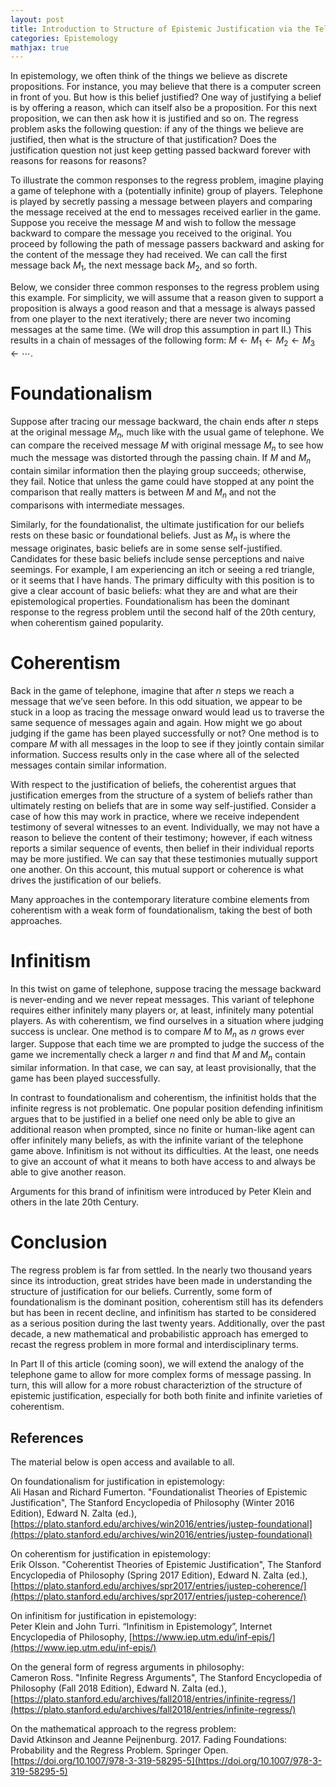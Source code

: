 ```yaml
---
layout: post
title: Introduction to Structure of Epistemic Justification via the Telephone Game (part I)
categories: Epistemology
mathjax: true
---
```


In epistemology, we often think of the things we believe as discrete propositions. For instance, you may believe that there is a computer screen in front of you. But how is this belief justified? One way of justifying a belief is by offering a reason, which can itself also be a proposition. For this next proposition, we can then ask how it is justified and so on. The regress problem asks the following question: if any of the things we believe are justified, then what is the structure of that justification? Does the justification question not just keep getting passed backward forever with reasons for reasons for reasons?

To illustrate the common responses to the regress problem, imagine playing a game of telephone with a (potentially infinite) group of players. Telephone is played by secretly passing a message between players and comparing the message received at the end to messages received earlier in the game. Suppose you receive the message $M$ and wish to follow the message backward to compare the message you received to the original. You proceed by following the path of message passers backward and asking for the content of the message they had received. We can call the first message back $M_1$, the next message back $M_2$, and so forth.

Below, we consider three common responses to the regress problem using this example. For simplicity, we will assume that a reason given to support a proposition is always a good reason and that a message is always passed from one player to the next iteratively; there are never two incoming messages at the same time. (We will drop this assumption in part II.) This results in a chain of messages of the following form: $M \leftarrow M_1 \leftarrow M_2 \leftarrow M_3 \leftarrow \cdots$.

# Foundationalism
Suppose after tracing our message backward, the chain ends after $n$ steps at the original message $M_n$, much like with the usual game of telephone. We can compare the received message $M$ with original message $M_n$ to see how much the message was distorted through the passing chain. If $M$ and $M_n$ contain similar information then the playing group succeeds; otherwise, they fail. Notice that unless the game could have stopped at any point the comparison that really matters is between $M$ and $M_n$ and not the comparisons with intermediate messages.

Similarly, for the foundationalist, the ultimate justification for our beliefs rests on these basic or foundational beliefs. Just as $M_n$ is where the message originates, basic beliefs are in some sense self-justified. Candidates for these basic beliefs include sense perceptions and naive seemings. For example, I am experiencing an itch or seeing a red triangle, or it seems that I have hands. The primary difficulty with this position is to give a clear account of basic beliefs: what they are and what are their epistemological properties. Foundationalism has been the dominant response to the regress problem until the second half of the 20th century, when coherentism gained popularity.

#	Coherentism
Back in the game of telephone, imagine that after $n$ steps we reach a message that we’ve seen before. In this odd situation, we appear to be stuck in a loop as tracing the message onward would lead us to traverse the same sequence of messages again and again. How might we go about judging if the game has been played successfully or not? One method is to compare $M$ with all messages in the loop to see if they jointly contain similar information. Success results only in the case where all of the selected messages contain similar information.

With respect to the justification of beliefs, the coherentist argues that justification emerges from the structure of a system of beliefs rather than ultimately resting on beliefs that are in some way self-justified. Consider a case of how this may work in practice, where we receive independent testimony of several witnesses to an event. Individually, we may not have a reason to believe the content of their testimony; however, if each witness reports a similar sequence of events, then belief in their individual reports may be more justified. We can say that these testimonies mutually support one another. On this account, this mutual support or coherence is what drives the justification of our beliefs.

Many approaches in the contemporary literature combine elements from coherentism with a weak form of foundationalism, taking the best of both approaches.

#	Infinitism
In this twist on game of telephone, suppose tracing the message backward is never-ending and we never repeat messages. This variant of telephone requires either infinitely many players or, at least, infinitely many potential players. As with coherentism, we find ourselves in a situation where judging success is unclear. One method is to compare $M$ to $M_n$ as $n$ grows ever larger. Suppose that each time we are prompted to judge the success of the game we incrementally check a larger $n$ and find that $M$ and $M_n$ contain similar information. In that case, we can say, at least provisionally, that the game has been played successfully.

In contrast to foundationalism and coherentism, the infinitist holds that the infinite regress is not problematic. One popular position defending infinitism argues that to be justified in a belief one need only be able to give an additional reason when prompted, since no finite or human-like agent can offer infinitely many beliefs, as with the infinite variant of the telephone game above. Infinitism is not without its difficulties. At the least, one needs to give an account of what it means to both have access to and always be able to give another reason.

Arguments for this brand of infinitism were introduced by Peter Klein and others in the late 20th Century.

#	Conclusion
The regress problem is far from settled. In the nearly two thousand years since its introduction, great strides have been made in understanding the structure of justification for our beliefs. Currently, some form of foundationalism is the dominant position, coherentism still has its defenders but has been in recent decline, and infinitism has started to be considered as a serious position during the last twenty years. Additionally, over the past decade, a new mathematical and probabilistic approach has emerged to recast the regress problem in more formal and interdisciplinary terms.

In Part II of this article (coming soon), we will extend the analogy of the telephone game to allow for more complex forms of message passing. In turn, this will allow for a more robust characteriztion of the structure of epistemic justification, especially for both both finite and infinite varieties of coherentism.

## References
The material below is open access and available to all.

On foundationalism for justification in epistemology:  
Ali Hasan and Richard Fumerton. "Foundationalist Theories of Epistemic Justification", The Stanford Encyclopedia of Philosophy (Winter 2016 Edition), Edward N. Zalta (ed.), [https://plato.stanford.edu/archives/win2016/entries/justep-foundational](https://plato.stanford.edu/archives/win2016/entries/justep-foundational)

On coherentism for justification in epistemology:  
Erik Olsson. "Coherentist Theories of Epistemic Justification", The Stanford Encyclopedia of Philosophy (Spring 2017 Edition), Edward N. Zalta (ed.), [https://plato.stanford.edu/archives/spr2017/entries/justep-coherence/](https://plato.stanford.edu/archives/spr2017/entries/justep-coherence/)

On infinitism for justification in epistemology:  
Peter Klein and John Turri. “Infinitism in Epistemology”, Internet Encyclopedia of Philosophy, [https://www.iep.utm.edu/inf-epis/](https://www.iep.utm.edu/inf-epis/)

On the general form of regress arguments in philosophy:  
Cameron Ross. "Infinite Regress Arguments", The Stanford Encyclopedia of Philosophy (Fall 2018 Edition), Edward N. Zalta (ed.), [https://plato.stanford.edu/archives/fall2018/entries/infinite-regress/](https://plato.stanford.edu/archives/fall2018/entries/infinite-regress/)

On the mathematical approach to the regress problem:  
David Atkinson and Jeanne Peijnenburg. 2017. Fading Foundations: Probability and the Regress Problem. Springer Open. [https://doi.org/10.1007/978-3-319-58295-5](https://doi.org/10.1007/978-3-319-58295-5)
